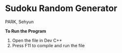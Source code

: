 # Sudoku Random Generator

PARK, Sehyun  


****************To Run the Program****************    

1. Open the file in Dev C++
2. Press F11 to compile and run the file

